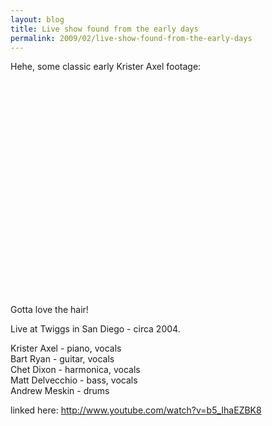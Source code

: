 ```yaml
---
layout: blog
title: Live show found from the early days
permalink: 2009/02/live-show-found-from-the-early-days
---
```


<p>Hehe, some classic early Krister Axel footage:</p>
<object width="425" height="344"><param name="movie" value="http://www.youtube.com/v/b5_IhaEZBK8&color1=0xb1b1b1&color2=0xcfcfcf&hl=en&feature=player_embedded&fs=1" /><param name="allowFullScreen" value="true" /><embed src="http://www.youtube.com/v/b5_IhaEZBK8&color1=0xb1b1b1&color2=0xcfcfcf&hl=en&feature=player_embedded&fs=1" type="application/x-shockwave-flash" allowfullscreen="true" width="425" height="344"></embed></object><p>
Gotta love the hair!</p>
<p>Live at Twiggs in San Diego - circa 2004.</p>
<p>Krister Axel - piano, vocals<br />
Bart Ryan - guitar, vocals<br />
Chet Dixon - harmonica, vocals<br />
Matt Delvecchio - bass, vocals<br />
Andrew Meskin - drums</p>
<p>linked here: <a href="http://www.youtube.com/watch?v=b5_IhaEZBK8" title="http://www.youtube.com/watch?v=b5_IhaEZBK8">http://www.youtube.com/watch?v=b5_IhaEZBK8</a></p>
